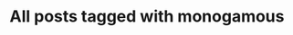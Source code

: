---
layout: tag
title: "All posts tagged with monogamous"
permalink: /weblog/tags/monogamous/
taxonomy: monogamous
---